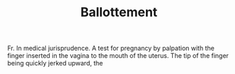 ---
title: Ballottement
letter: B
permalink: "/definitions/bld-ballottement.html"
body: Fr. In medical jurisprudence. A test for pregnancy by palpation with the finger
  inserted in the vagina to the mouth of the uterus. The tip of the finger being quickly
  jerked upward, the
published_at: '2018-07-07'
source: Black's Law Dictionary 2nd Ed (1910)
layout: post
---